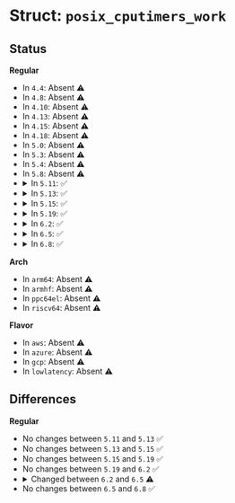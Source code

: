 # Struct: <code>posix_cputimers_work</code>

## Status
<b>Regular</b>
<ul>
<li>
In <code>4.4</code>: Absent ⚠️
</li>
<li>
In <code>4.8</code>: Absent ⚠️
</li>
<li>
In <code>4.10</code>: Absent ⚠️
</li>
<li>
In <code>4.13</code>: Absent ⚠️
</li>
<li>
In <code>4.15</code>: Absent ⚠️
</li>
<li>
In <code>4.18</code>: Absent ⚠️
</li>
<li>
In <code>5.0</code>: Absent ⚠️
</li>
<li>
In <code>5.3</code>: Absent ⚠️
</li>
<li>
In <code>5.4</code>: Absent ⚠️
</li>
<li>
In <code>5.8</code>: Absent ⚠️
</li>
<li>
<details>
<summary>In <code>5.11</code>: ✅</summary>

```c
struct posix_cputimers_work {
    struct callback_head work;
    unsigned int scheduled;
};
```
</details>
</li>
<li>
<details>
<summary>In <code>5.13</code>: ✅</summary>

```c
struct posix_cputimers_work {
    struct callback_head work;
    unsigned int scheduled;
};
```
</details>
</li>
<li>
<details>
<summary>In <code>5.15</code>: ✅</summary>

```c
struct posix_cputimers_work {
    struct callback_head work;
    unsigned int scheduled;
};
```
</details>
</li>
<li>
<details>
<summary>In <code>5.19</code>: ✅</summary>

```c
struct posix_cputimers_work {
    struct callback_head work;
    unsigned int scheduled;
};
```
</details>
</li>
<li>
<details>
<summary>In <code>6.2</code>: ✅</summary>

```c
struct posix_cputimers_work {
    struct callback_head work;
    unsigned int scheduled;
};
```
</details>
</li>
<li>
<details>
<summary>In <code>6.5</code>: ✅</summary>

```c
struct posix_cputimers_work {
    struct callback_head work;
    struct mutex mutex;
    unsigned int scheduled;
};
```
</details>
</li>
<li>
<details>
<summary>In <code>6.8</code>: ✅</summary>

```c
struct posix_cputimers_work {
    struct callback_head work;
    struct mutex mutex;
    unsigned int scheduled;
};
```
</details>
</li>
</ul>
<b>Arch</b>
<ul>
<li>
In <code>arm64</code>: Absent ⚠️
</li>
<li>
In <code>armhf</code>: Absent ⚠️
</li>
<li>
In <code>ppc64el</code>: Absent ⚠️
</li>
<li>
In <code>riscv64</code>: Absent ⚠️
</li>
</ul>
<b>Flavor</b>
<ul>
<li>
In <code>aws</code>: Absent ⚠️
</li>
<li>
In <code>azure</code>: Absent ⚠️
</li>
<li>
In <code>gcp</code>: Absent ⚠️
</li>
<li>
In <code>lowlatency</code>: Absent ⚠️
</li>
</ul>

## Differences
<b>Regular</b>
<ul>
<li>
No changes between <code>5.11</code> and <code>5.13</code> ✅
</li>
<li>
No changes between <code>5.13</code> and <code>5.15</code> ✅
</li>
<li>
No changes between <code>5.15</code> and <code>5.19</code> ✅
</li>
<li>
No changes between <code>5.19</code> and <code>6.2</code> ✅
</li>
<li>
<details>
<summary>Changed between <code>6.2</code> and <code>6.5</code> ⚠️</summary>
<ul>
<li>
<b>Field added. </b>
<code>struct mutex mutex</code>
</li>
</ul>
</details>
</li>
<li>
No changes between <code>6.5</code> and <code>6.8</code> ✅
</li>
</ul>
